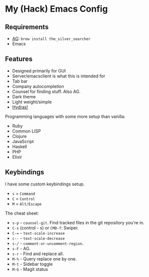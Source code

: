 # My (Hack) Emacs Config

## Requirements

- [AG](https://github.com/ggreer/the_silver_searcher): `brew install the_silver_searcher`
- Emacs

## Features

- Designed primarily for GUI
- Server/emacsclient is what this is intended for
- Tab bar
- Company autocompletion
- Counsel for finding stuff. Also AG.
- Dark theme
- Light weight/simple
- [Hydras!](https://github.com/abo-abo/hydra)

Programming languages with some more setup than vanilla:

- Ruby
- Common LISP
- Clojure
- JavaScript
- Haskell
- PHP
- Elixir

## Keybindings

I have some custom keybindings setup.

- `s` = `Command`
- `C` = `Control`
- `M` = `Alt/Escape`

The cheat sheet:

- `s-p` - `counsel-git`. Find tracked files in the git repository you're in.
- `C-s` (control - s) or `CMD-f`: Swiper.
- `C-=` - `text-scale-increase`
- `c--` - `text-scale-decrease`
- `s-/` - `comment-or-uncomment-region`.
- `s-F` - AG.
- `s-r` - Find and replace all.
- `M-%` - Query replace one by one.
- `M-t` - Sidebar toggle
- `M-G` - Magit status
